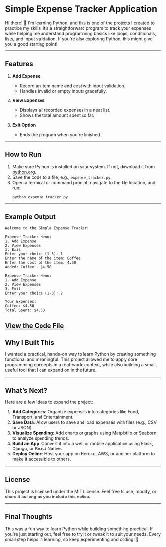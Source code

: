 # Simple Expense Tracker Application

Hi there! 👋 I'm learning Python, and this is one of the projects I created to practice my skills. It’s a straightforward program to track your expenses while helping me understand programming basics like loops, conditionals, lists, and input validation. If you're also exploring Python, this might give you a good starting point!

---

## Features

1. **Add Expense**  
   - Record an item name and cost with input validation.  
   - Handles invalid or empty inputs gracefully.

2. **View Expenses**  
   - Displays all recorded expenses in a neat list.  
   - Shows the total amount spent so far.

3. **Exit Option**  
   - Ends the program when you're finished.  

---

## How to Run

1. Make sure Python is installed on your system. If not, download it from [python.org](https://www.python.org/).  
2. Save the code to a file, e.g., `expense_tracker.py`.  
3. Open a terminal or command prompt, navigate to the file location, and run:
   ```bash
   python expense_tracker.py
   ```  

---

## Example Output

```plaintext
Welcome to the Simple Expense Tracker!

Expense Tracker Menu:
1. Add Expense
2. View Expenses
3. Exit
Enter your choice (1-3): 1
Enter the name of the item: Coffee
Enter the cost of the item: 4.50
Added: Coffee - $4.50

Expense Tracker Menu:
1. Add Expense
2. View Expenses
3. Exit
Enter your choice (1-3): 2

Your Expenses:
Coffee: $4.50
Total Spent: $4.50
```
[View the Code File](https://github.com/meenakshi-sethi/python_programs/blob/main/simple_expenses_tracker/simple_expenses_tracker.py)
---

## Why I Built This

I wanted a practical, hands-on way to learn Python by creating something functional and meaningful. This project allowed me to apply core programming concepts in a real-world context, while also building a small, useful tool that I can expand on in the future.  

---

## What’s Next?

Here are a few ideas to expand the project:
1. **Add Categories**: Organize expenses into categories like Food, Transport, and Entertainment.  
2. **Save Data**: Allow users to save and load expenses with files (e.g., CSV or JSON).  
3. **Visualize Spending**: Add charts or graphs using Matplotlib or Seaborn to analyze spending trends.  
4. **Build an App**: Convert it into a web or mobile application using Flask, Django, or React Native.  
5. **Deploy Online**: Host your app on Heroku, AWS, or another platform to make it accessible to others.  

---

## License

This project is licensed under the MIT License. Feel free to use, modify, or share it as long as you include this notice.  

---

## Final Thoughts

This was a fun way to learn Python while building something practical. If you're just starting out, feel free to try it or tweak it to suit your needs. Every small step helps in learning, so keep experimenting and coding! 🚀  

